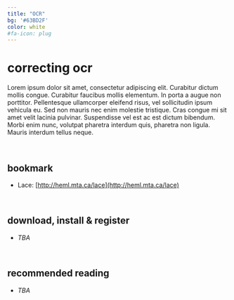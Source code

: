 ```yaml
---
title: "OCR"
bg: '#63BD2F'
color: white
#fa-icon: plug
---
```


# correcting ocr

Lorem ipsum dolor sit amet, consectetur adipiscing elit. Curabitur dictum mollis congue. Curabitur faucibus mollis elementum. In porta a augue non porttitor. Pellentesque ullamcorper eleifend risus, vel sollicitudin ipsum vehicula eu. Sed non mauris nec enim molestie tristique. Cras congue mi sit amet velit lacinia pulvinar. Suspendisse vel est ac est dictum bibendum. Morbi enim nunc, volutpat pharetra interdum quis, pharetra non ligula. Mauris interdum tellus neque.

<br/>

## bookmark
- Lace: [http://heml.mta.ca/lace](http://heml.mta.ca/lace)

<br/>

## download, install & register
- *TBA*

<br/>

## recommended reading
- *TBA*
<!--- - Ancient Greek OCR: [https://ancientgreekocr.org/](https://ancientgreekocr.org/) --->

<br/>
